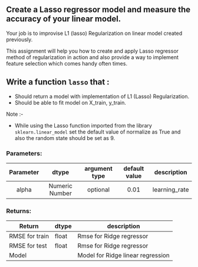 ## Create a Lasso regressor model and measure the accuracy of your linear model.

Your job is to improvise L1 (lasso)  Regularization on linear model created previously. 


This assignment will help you how to create and apply Lasso regressor method of 
regularization in action and also provide a way to implement feature selection which comes handy 
often times.
 
## Write a function `lasso` that :
- Should return a model with implementation of L1 (Lasso)  Regularization.
- Should be able to fit model on X_train, y_train.

Note :-
- While using the Lasso function imported from the library `sklearn.linear_model` set the default value of normalize as True and also the random state should be set as 9.

### Parameters:

| Parameter | dtype | argument type | default value | description |
| :---: | :---: | :---: | :---: | :---: |
| alpha | Numeric Number | optional | 0.01 | learning_rate |

### Returns:

| Return | dtype | description |
| --- | --- | --- | 
| RMSE for train | float | Rmse for Ridge regressor |
| RMSE for test | float | Rmse for Ridge regressor |
| Model |  | Model for Ridge linear regression |
